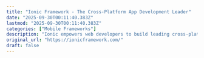 ```yaml
---
title: "Ionic Framework - The Cross-Platform App Development Leader"
date: "2025-09-30T00:11:40.383Z"
lastmod: "2025-09-30T00:11:40.383Z"
categories: ["Mobile Frameworks"]
description: "Ionic empowers web developers to build leading cross-platform mobile apps and Progressive Web Apps (PWAs)"
original_url: "https://ionicframework.com/"
draft: false
---
```


